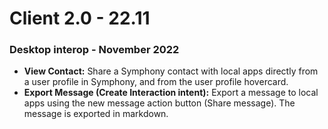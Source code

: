 # Client 2.0 - 22.11

### Desktop interop - November 2022

* **View Contact:** Share a Symphony contact with local apps directly from a user profile in Symphony, and from the user profile hovercard.
* **Export Message (Create Interaction intent):** Export a message to local apps using the new message action button (Share message). The message is exported in markdown.



###
